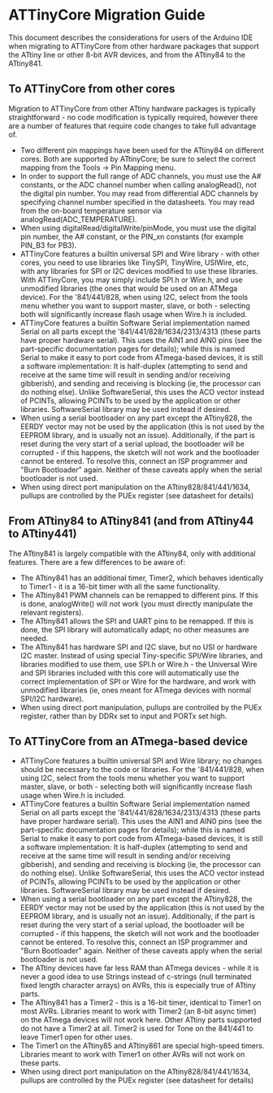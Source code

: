 # ATTinyCore Migration Guide

This document describes the considerations for users of the Arduino IDE when migrating to ATTinyCore from other hardware packages that support the ATtiny line or other 8-bit AVR devices, and from the ATtiny84 to the ATtiny841.

## To ATTinyCore from other cores

Migration to ATTinyCore from other ATtiny hardware packages is typically straightforward - no code modification is typically required, however there are a number of features that require code changes to take full advantage of.

* Two different pin mappings have been used for the ATtiny84 on different cores. Both are supported by ATtinyCore; be sure to select the correct mapping from the Tools -> Pin Mapping menu.
* In order to support the full range of ADC channels, you must use the A# constants, or the ADC channel number when calling analogRead(), not the digital pin number. You may read from differential ADC channels by specifying channel number specified in the datasheets. You may read from the on-board temperature sensor via analogRead(ADC_TEMPERATURE).
* When using digitalRead/digitalWrite/pinMode, you must use the digital pin number, the A# constant, or the PIN_xn constants (for example PIN_B3 for PB3).
* ATTinyCore features a builtin universal SPI and Wire library - with other cores, you need to use libraries like TinySPI, TinyWire, USIWire, etc, with any libraries for SPI or I2C devices modified to use these libraries. With ATTinyCore, you may simply include SPI.h or Wire.h, and use unmodified libraries (the ones that would be used on an ATMega device). For the '841/441/828, when using I2C, select from the tools menu whether you want to support master, slave, or both - selecting both will significantly increase flash usage when Wire.h is included.
* ATTinyCore features a builtin Software Serial implementation named Serial on all parts except the '841/441/828/1634/2313/4313 (these parts have proper hardware serial). This uses the AIN1 and AIN0 pins (see the part-specific documentation pages for details); while this is named Serial to make it easy to port code from ATmega-based devices, it is still a software implementation: It is half-duplex (attempting to send and receive at the same time will result in sending and/or receiving gibberish), and sending and receiving is blocking (ie, the processor can do nothing else). Unlike SoftwareSerial, this uses the ACO vector instead of PCINTs, allowing PCINTs to be used by the application or other libraries. SoftwareSerial library may be used instead if desired.
* When using a serial bootloader on any part except the ATtiny828, the EERDY vector may not be used by the application (this is not used by the EEPROM library, and is usually not an issue). Additionally, if the part is reset during the very start of a serial upload, the bootloader will be corrupted - if this happens, the sketch will not work and the bootloader cannot be entered. To resolve this, connect an ISP programmer and "Burn Bootloader" again. Neither of these caveats apply when the serial bootloader is not used.
* When using direct port manipulation on the ATtiny828/841/441/1634, pullups are controlled by the PUEx register (see datasheet for details)

## From ATtiny84 to ATtiny841 (and from ATtiny44 to ATtiny441)

The ATtiny841 is largely compatible with the ATtiny84, only with additional features. There are a few differences to be aware of:

* The ATtiny841 has an additional timer, Timer2, which behaves identically to Timer1 - it is a 16-bit timer with all the same functionality.
* The ATtiny841 PWM channels can be remapped to different pins. If this is done, analogWrite() will not work (you must directly manipulate the relevant registers).
* The ATtiny841 allows the SPI and UART pins to be remapped. If this is done, the SPI library will automatically adapt; no other measures are needed.
* The ATtiny841 has hardware SPI and I2C slave, but no USI or hardware I2C master. Instead of using special Tiny-specific SPI/Wire libraries, and libraries modified to use them, use SPI.h or Wire.h - the Universal Wire and SPI libraries included with this core will automatically use the correct implementation of SPI or Wire for the hardware, and work with unmodified libraries (ie, ones meant for ATmega devices with normal SPI/I2C hardware).
* When using direct port manipulation, pullups are controlled by the PUEx register, rather than by DDRx set to input and PORTx set high.

## To ATTinyCore from an ATmega-based device

* ATTinyCore features a builtin universal SPI and Wire library; no changes should be necessary to the code or libraries. For the '841/441/828, when using I2C, select from the tools menu whether you want to support master, slave, or both - selecting both will significantly increase flash usage when Wire.h is included.
* ATTinyCore features a builtin Software Serial implementation named Serial on all parts except the '841/441/828/1634/2313/4313 (these parts have proper hardware serial). This uses the AIN1 and AIN0 pins (see the part-specific documentation pages for details); while this is named Serial to make it easy to port code from ATmega-based devices, it is still a software implementation: It is half-duplex (attempting to send and receive at the same time will result in sending and/or receiving gibberish), and sending and receiving is blocking (ie, the processor can do nothing else). Unlike SoftwareSerial, this uses the ACO vector instead of PCINTs, allowing PCINTs to be used by the application or other libraries. SoftwareSerial library may be used instead if desired.
* When using a serial bootloader on any part except the ATtiny828, the EERDY vector may not be used by the application (this is not used by the EEPROM library, and is usually not an issue). Additionally, if the part is reset during the very start of a serial upload, the bootloader will be corrupted - if this happens, the sketch will not work and the bootloader cannot be entered. To resolve this, connect an ISP programmer and "Burn Bootloader" again. Neither of these caveats apply when the serial bootloader is not used.
* The ATtiny devices have far less RAM than ATmega devices - while it is never a good idea to use Strings instead of c-strings (null terminated fixed length character arrays) on AVRs, this is especially true of ATtiny parts.
* The ATtiny841 has a Timer2 - this is a 16-bit timer, identical to Timer1 on most AVRs. Libraries meant to work with Timer2 (an 8-bit async timer) on the ATmega devices will not work here. Other ATtiny parts supported do not have a Timer2 at all. Timer2 is used for Tone on the 841/441 to leave Timer1 open for other uses.
* The Timer1 on the ATtiny85 and ATtiny861 are special high-speed timers. Libraries meant to work with Timer1 on other AVRs will not work on these parts.
* When using direct port manipulation on the ATtiny828/841/441/1634, pullups are controlled by the PUEx register (see datasheet for details)
